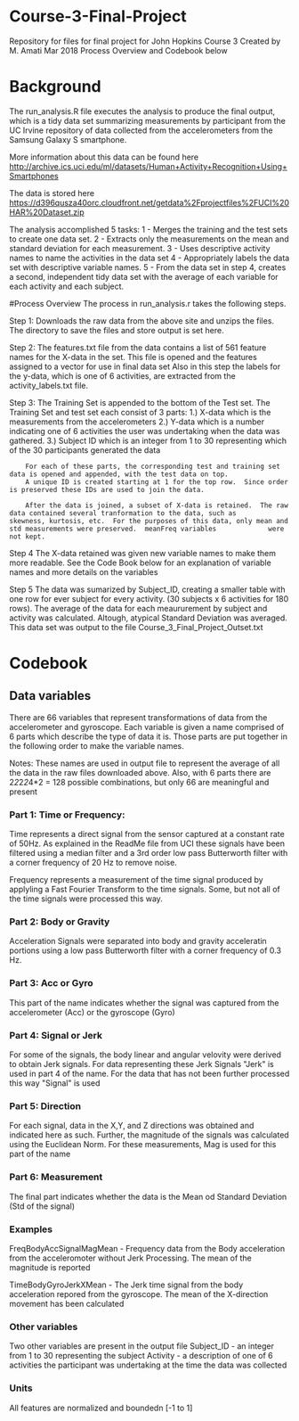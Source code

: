 # Course-3-Final-Project
Repository for files for final project for John Hopkins Course 3
Created by M. Amati Mar 2018
Process Overview and Codebook below

# Background
The run_analysis.R file executes the analysis to produce the final output, which is a tidy data set summarizing measurements by participant from the UC Irvine repository of data collected from the accelerometers from the Samsung Galaxy S smartphone. 

More information about this data can be found here
http://archive.ics.uci.edu/ml/datasets/Human+Activity+Recognition+Using+Smartphones

The data is stored here
https://d396qusza40orc.cloudfront.net/getdata%2Fprojectfiles%2FUCI%20HAR%20Dataset.zip

The analysis accomplished 5 tasks:
1 - Merges the training and the test sets to create one data set.
2 - Extracts only the measurements on the mean and standard deviation for each measurement.
3 - Uses descriptive activity names to name the activities in the data set
4 - Appropriately labels the data set with descriptive variable names.
5 - From the data set in step 4, creates a second, independent tidy data set with the average of each variable for each activity and each subject.

#Process Overview
The process in run_analysis.r takes the following steps.

Step 1:  Downloads the raw data from the above site and unzips the files.  The directory to save the files and store output is set here.

Step 2: The features.txt file from the data contains a list of 561 feature names for the X-data in the set.  This file is opened
        and the features assigned to a vector for use in final data set
        Also in this step the labels for the y-data, which is one of 6 activities, are extracted from the activity_labels.txt file.

Step 3: The Training Set is appended to the bottom of the Test set. 
        The Training Set and test set each consist of 3 parts:  1.) X-data which is the measurements from the accelerometers 
        2.) Y-data which is a number indicating one of 6 activities the user was undertaking when the data was gathered.
        3.) Subject ID which is an integer from 1 to 30 representing which of the 30 participants generated the data

        For each of these parts, the corresponding test and training set data is opened and appended, with the test data on top.
        A unique ID is created starting at 1 for the top row.  Since order is preserved these IDs are used to join the data.
        
        After the data is joined, a subset of X-data is retained.  The raw data contained several tranformation to the data, such as             skewness, kurtosis, etc.  For the purposes of this data, only mean and std measurements were preserved.  meanFreq variables             were not kept.

Step 4  The X-data retained was given new variable names to make them more readable.  See the Code Book below for an explanation of             variable names and more details on the variables

Step 5  The data was sumarized by Subject_ID, creating a smaller table with one row for ever subject for every activity.  (30 subjects x          6 activities for 180 rows).  The average of the data for each meaururement by subject and activity was calculated.  Altough,            atypical Standard Deviation was averaged.  This data set was output to the file Course_3_Final_Project_Outset.txt

# Codebook
## Data variables
There are 66 variables that represent transformations of data from the accelerometer and gyroscope.  Each variable is given a name comprised of 6 parts which describe the type of data it is.  Those parts are put together in the following order to make the variable names. 

Notes:  These names are used in output file to represent the average of all the data in the raw files downloaded above. 
Also, with 6 parts there are 2*2*2*2*4*2 = 128 possible combinations, but only 66 are meaningful and present
### Part 1: Time or Frequency:  

Time represents a direct signal from the sensor captured at a constant rate of 50Hz.  As explained in the ReadMe file from UCI these signals have been filtered using a median filter and a 3rd order low pass Butterworth filter with a corner frequency of 20 Hz to remove noise.

Frequency represents a measurement of the time signal produced by applyling a Fast Fourier Transform to the time signals.  Some, but not all of the time signals were processed this way.

### Part 2: Body or Gravity

Acceleration Signals were separated into body and gravity acceleratin portions using a low pass Butterworth filter with a corner frequency of 0.3 Hz. 

### Part 3:  Acc or Gyro

This part of the name indicates whether the signal was captured from the accelerometer (Acc) or the gyroscope (Gyro)

### Part 4: Signal or Jerk
For some of the signals, the body linear and angular velovity were derived to obtain Jerk signals.  For data representing these Jerk Signals "Jerk" is used in part 4 of the name.  For the data that has not been further processed this way "Signal" is used

### Part 5: Direction
For each signal, data in the X,Y, and Z directions was obtained and indicated here as such.  Further, the magnitude of the signals was calculated using the Euclidean Norm.  For these measurements, Mag is used for this part of the name

### Part 6: Measurement
The final part indicates whether the data is the Mean od Standard Deviation (Std of the signal)

### Examples
FreqBodyAccSignalMagMean - Frequency data from the Body acceleration from the acceleromoter without Jerk Processing.  The mean of the magnitude is reported

TimeBodyGyroJerkXMean - The Jerk time signal from the body acceleration repored from the gyroscope.  The mean of the X-direction movement has been calculated

### Other variables
Two other variables are present in the output file
Subject_ID - an integer from 1 to 30 representing the subject
Activity - a description of one of 6 activities the participant was undertaking at the time the data was collected

### Units
All features are normalized and boundedn [-1 to 1]
